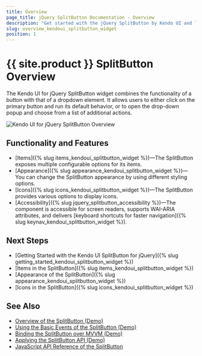 ```yaml
---
title: Overview
page_title: jQuery SplitButton Documentation - Overview
description: "Get started with the jQuery SplitButton by Kendo UI and learn how to initialize it and what its key features are."
slug: overview_kendoui_splitbutton_widget
position: 1
---
```


# {{ site.product }} SplitButton Overview

The Kendo UI for jQuery SplitButton widget combines the functionality of a button with that of a dropdown element. It allows users to either click on the primary button and run its default behavior, or to open the drop-down popup and choose from a list of additional actions.

![Kendo UI for jQuery SplitButton Overview](splitbutton-overview.PNG)

## Functionality and Features

* [Items]({% slug items_kendoui_splitbutton_widget %})&mdash;The SplitButton exposes multiple configurable options for its items.
* [Appearance]({% slug appearance_kendoui_splitbutton_widget %})&mdash;You can change the SplitButton appearance by using different styling options.
* [Icons]({% slug icons_kendoui_splitbutton_widget %})&mdash;The SplitButton provides various options to display icons.
* [Accessibility]({% slug jquery_splitbutton_accessibility %})&mdash;The component is accessible for screen readers, supports WAI-ARIA attributes, and delivers [keyboard shortcuts for faster navigation]({% slug keynav_kendoui_splitbutton_widget %}).


## Next Steps

* [Getting Started with the Kendo UI SplitButton for jQuery]({% slug getting_started_kendoui_splitbutton_widget %})
* [Items in the SplitButton]({% slug items_kendoui_splitbutton_widget %})
* [Appearance of the SplitButton]({% slug appearance_kendoui_splitbutton_widget %})
* [Icons in the SplitButton]({% slug icons_kendoui_splitbutton_widget %})

## See Also

* [Overview of the SplitButton (Demo)](https://demos.telerik.com/kendo-ui/splitbutton/index)
* [Using the Basic Events of the SplitButton (Demo)](https://demos.telerik.com/kendo-ui/splitbutton/events)
* [Binding the SplitButton over MVVM (Demo)](https://demos.telerik.com/kendo-ui/splitbutton/mvvm)
* [Applying the SplitButton API (Demo)](https://demos.telerik.com/kendo-ui/splitbutton/api)
* [JavaScript API Reference of the SplitButton](/api/javascript/ui/splitbutton)
